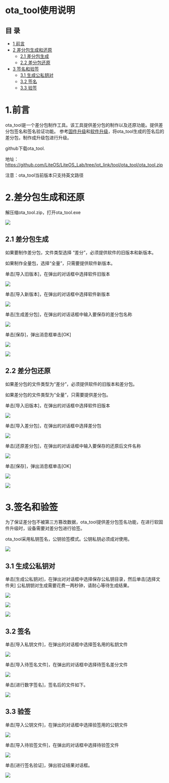 # ota_tool使用说明
## 目 录
<!-- TOC -->

- [1 前言](#1)
- [2 差分包生成和还原](#2)
	-  [2.1 差分包生成](#2.1)
	-  [2.2 差分包还原](#2.2)
- [3 签名和验签](#3)
	-  [3.1 生成公私钥对](#3.1)
	-  [3.2 签名](#3.2)
	-  [3.3 验签](#3.3)  


<h1 id="1">1.前言</h1>
  
 ota_tool是一个差分包制作工具。该工具提供差分包的制作以及还原功能。提供差分包签名和签名验证功能。
 参考[固件升级](https://support.huaweicloud.com/devg-IoT/iot_02_9984.html)和[软件升级](https://support.huaweicloud.com/devg-IoT/iot_02_9983.html)，将ota_tool生成的签名后的差分包，制作成升级包进行升级。

  github下载ota_tool.
 
  地址：https://github.com/LiteOS/LiteOS_Lab/tree/iot_link/tool/ota_tool/ota_tool.zip

注意：ota_tool当前版本只支持英文路径

<h1 id="2">2.差分包生成和还原</h1>
解压缩ota_tool.zip，打开ota_tool.exe

![](./meta/ota_tool/ota_image_001.png)

<h2 id="2.1">2.1 差分包生成</h2>

如果要制作差分包，文件类型选择 “差分”，必须提供软件的旧版本和新版本。

如果制作全量包，选择“全量”，只需要提供软件新版本。

单击[导入旧版本]，在弹出的对话框中选择软件旧版本

![](./meta/ota_tool/ota_image_002.png)

单击[导入新版本]，在弹出的对话框中选择软件新版本

![](./meta/ota_tool/ota_image_003.png)

单击[生成差分包]，在弹出的对话话框中输入要保存的差分包名称

![](./meta/ota_tool/ota_image_004.png)

单击[保存]，弹出消息框单击[OK]

![](./meta/ota_tool/ota_image_005.png)

![](./meta/ota_tool/ota_image_006.png)


<h2 id="2.2">2.2 差分包还原</h2>

如果差分包的文件类型为“差分”，必须提供软件的旧版本和差分包。

如果差分包的文件类型为“全量”，只需要提供差分包。

单击[导入旧版本]，在弹出的对话框中选择软件旧版本

![](./meta/ota_tool/ota_image_002.png)

单击[导入差分包]，在弹出的对话框中选择差分包

![](./meta/ota_tool/ota_image_007.png)

单击[还原差分包]，在弹出的对话话框中输入要保存的还原后文件名称

![](./meta/ota_tool/ota_image_008.png)

单击[保存]，弹出消息框单击[OK]

![](./meta/ota_tool/ota_image_009.png)

![](./meta/ota_tool/ota_image_010.png)


<h1 id="3">3.签名和验签</h1>

为了保证差分包不被第三方篡改数据，ota_tool提供差分包签名功能，在进行软固件升级时，设备需要对差分包进行验签。

ota_tool采用私钥签名，公钥验签模式。公钥私钥必须成对使用。

![](./meta/ota_tool/ota_image_011.png)

<h2 id="3.1">3.1 生成公私钥对</h2>

单击[生成公私钥对]，在弹出对对话框中选择保存公私钥目录，然后单击[选择文件夹]
公私钥钥对生成需要花费一两秒钟，请耐心等待生成结果。

![](./meta/ota_tool/ota_image_012.png)

![](./meta/ota_tool/ota_image_013.png)

![](./meta/ota_tool/ota_image_014.png)

<h2 id="3.2">3.2 签名</h2>

单击[导入私钥文件]，在弹出的对话框中选择签名用的私钥文件

![](./meta/ota_tool/ota_image_015.png)

单击[导入待签名文件]，在弹出的对话框中选择待签名差分文件

![](./meta/ota_tool/ota_image_016.png)

单击[进行数字签名]，签名后的文件如下。

![](./meta/ota_tool/ota_image_017.png)


<h2 id="3.3">3.3 验签</h2>

单击[导入公钥文件]，在弹出的对话框中选择验签用的公钥文件

![](./meta/ota_tool/ota_image_018.png)

单击[导入待验签文件]，在弹出的对话框中选择待验签文件

![](./meta/ota_tool/ota_image_019.png)

单击[进行签名验证]，弹出验证结果对话框。

![](./meta/ota_tool/ota_image_020.png)




